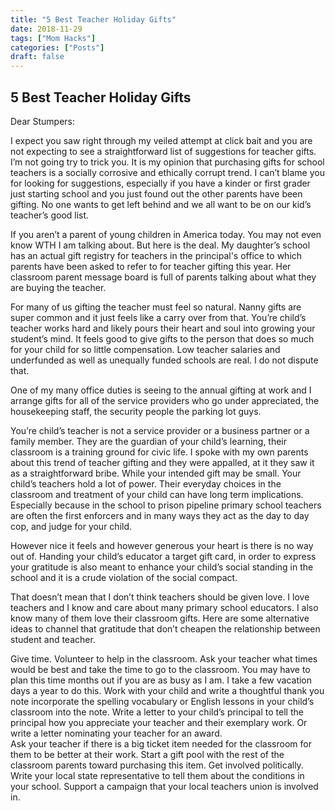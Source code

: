 ```yaml
---
title: "5 Best Teacher Holiday Gifts"
date: 2018-11-29
tags: ["Mom Hacks"]
categories: ["Posts"]
draft: false
---
```


## 5 Best Teacher Holiday Gifts

Dear Stumpers:

I expect you saw right through my veiled attempt at click bait and you are not expecting to see a straightforward list of suggestions for teacher gifts.  I’m not going try to trick you. It is my opinion that purchasing gifts for school teachers is a socially corrosive and ethically corrupt trend. 
I can’t blame you for looking for suggestions, especially if you have a kinder or first grader just starting school and you just found out the other parents have been gifting.  No one wants to get left behind and we all want to be on our kid’s teacher’s good list. 

If you aren’t a parent of young children in America today. You may not even know WTH I am talking about. But here is the deal. My daughter’s school has an actual gift registry for teachers in the principal's office to which parents have been asked to refer to for teacher gifting this year. Her classroom parent message board is full of parents talking about what they are buying the teacher. 

For many of us gifting the teacher must feel so natural.  Nanny gifts are super common and it just feels like a carry over from that. You’re child’s teacher works hard and likely pours their heart and soul into growing your student’s mind. It feels good to give gifts to the person that does so much for your child for so little compensation. Low teacher salaries and underfunded as well as unequally funded schools are real. I do not dispute that. 

One of my many office duties is seeing to the annual gifting at work and I arrange gifts for all of the service providers who go under appreciated, the housekeeping staff, the security people the parking lot guys. 

You’re child’s teacher is not a service provider or a business partner or a family member. They are the guardian of your child’s learning, their classroom is a training ground for civic life. I spoke with my own parents about this trend of teacher gifting and they were appalled, at it they saw it as a straightforward bribe. While your intended gift may be small. Your child’s teachers hold a lot of power. Their everyday choices in the classroom and treatment of your child can have long term implications. Especially because in the school to prison pipeline primary school teachers are often the first enforcers and in many ways they act as the day to day cop, and judge for your child.  

However nice it feels and however generous your heart is there is no way out of. Handing your child’s educator a target gift card, in order to express your gratitude is also meant to enhance your child’s social standing in the school and it is a crude violation of the social compact. 

That doesn’t mean that I don’t think teachers should be given love.  I love teachers and I know and care about many primary school educators. I also know many of them love their classroom gifts. Here are some alternative ideas to channel that gratitude that don’t cheapen the relationship between student and teacher. 

Give time. Volunteer to help in the classroom. Ask your teacher what times would be best and take the time to go to the classroom.  You may have to plan this time months out if you are as busy as I am. I take a few vacation days a year to do this. 
Work with your child and write a thoughtful thank you note incorporate the spelling vocabulary or English lessons in your child’s classroom into the note. 
Write a letter to your child’s principal to tell the principal how you appreciate your teacher and their exemplary work. Or write a letter nominating your teacher for an award.  
Ask your teacher if there is a big ticket item needed for the classroom for them to be better at their work. Start a gift pool with the rest of the classroom parents toward purchasing this item. 
Get involved politically. Write your local state representative to tell them about the conditions in your school. Support a campaign that your local teachers union is involved in. 


